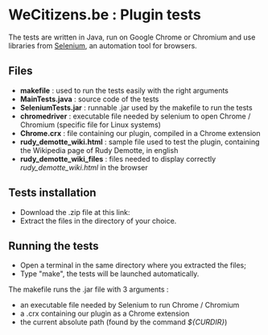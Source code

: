 # WeCitizens.be : Plugin tests
The tests are written in Java, run on Google Chrome or Chromium and use libraries from [Selenium](http://www.seleniumhq.org/), an automation tool for browsers.

## Files

- __makefile__ : used to run the tests easily with the right arguments
- __MainTests.java__ : source code of the tests
- __SeleniumTests.jar__ : runnable .jar used by the makefile to run the tests
- __chromedriver__ : executable file needed by selenium to open Chrome / Chromium (specific file for Linux systems)
- __Chrome.crx__ : file containing our plugin, compiled in a Chrome extension
- __rudy_demotte_wiki.html__ : sample file used to test the plugin, containing the Wikipedia page of Rudy Demotte, in english
- __rudy_demotte_wiki_files__ : files needed to display correctly *rudy_demotte_wiki.html* in the browser

## Tests installation

* Download the .zip file at this link: 
* Extract the files in the directory of your choice.

## Running the tests

* Open a terminal in the same directory where you extracted the files;
* Type "make", the tests will be launched automatically.

The makefile runs the .jar file with 3 arguments :
- an executable file needed by Selenium to run Chrome / Chromium
- a .crx containing our plugin as a Chrome extension
- the current absolute path (found by the command *${CURDIR}*)

